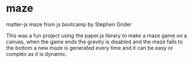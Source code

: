 # maze
matter-js maze from js bootcamp by Stephen Grider

This was a fun project using the paper.js library to make a maze game on a canvas, 
when the game ends the gravity is disabled and the maze falls to the bottom
a new maze is generated every time and it can be easy or complex as it is dynamic.
